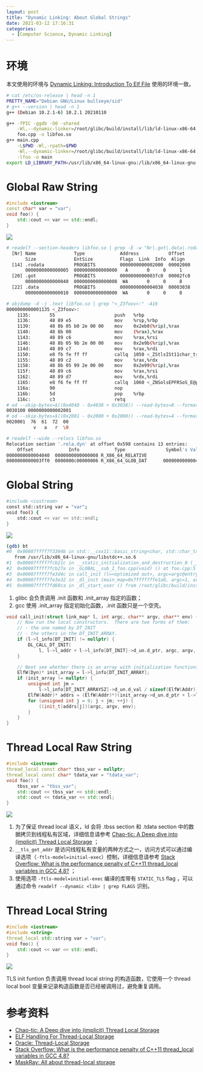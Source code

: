 ```yaml
---
layout: post
title: "Dynamic Linking: About Global Strings"
date: 2021-03-12 17:16:31
categories:
  - [Computer Science, Dynamic Linking]
---
```


# 环境

本文使用的环境与 [Dynamic Linking: Introduction To Elf File](https://clcanny.github.io/2020/11/24/dynamic-linking-introduction-to-elf-file/) 使用的环境一致。

```bash
# cat /etc/os-release | head -n 1
PRETTY_NAME="Debian GNU/Linux bullseye/sid"
# g++ --version | head -n 1
g++ (Debian 10.2.1-6) 10.2.1 20210110
```

```bash
g++ -fPIC -ggdb -O0 -shared                                                 \
    -Wl,--dynamic-linker=/root/glibc/build/install/lib/ld-linux-x86-64.so.2 \
    foo.cpp -o libfoo.so
g++ main.cpp                                                                \
    -L$PWD -Wl,-rpath=$PWD                                                  \
    -Wl,--dynamic-linker=/root/glibc/build/install/lib/ld-linux-x86-64.so.2 \
    -lfoo -o main
export LD_LIBRARY_PATH=/usr/lib/x86_64-linux-gnu:/lib/x86_64-linux-gnu
```

# Global Raw String

```cpp
#include <iostream>
const char* var = "var";
void foo() {
    std::cout << var << std::endl;
}
```

![](http://junbin-hexo-img.oss-cn-beijing.aliyuncs.com/dynamic-linking-about-global-strings/global-raw-string.png)

```bash
# readelf --section-headers libfoo.so | grep -E -w "Nr|.got|.data|.rodata" -A1 | grep -v "\-\-"
  [Nr] Name              Type             Address           Offset
       Size              EntSize          Flags  Link  Info  Align
  [14] .rodata           PROGBITS         0000000000002000  00002000
       0000000000000005  0000000000000000   A       0     0     1
  [20] .got              PROGBITS         0000000000003fc0  00002fc0
       0000000000000040  0000000000000008  WA       0     0     8
  [22] .data             PROGBITS         0000000000004038  00003038
       0000000000000010  0000000000000000  WA       0     0     8
```

```bash
# objdump -d -j .text libfoo.so | grep "<_Z3foov>:" -A16
0000000000001135 <_Z3foov>:
    1135:       55                      push   %rbp
    1136:       48 89 e5                mov    %rsp,%rbp
    1139:       48 8b 05 b0 2e 00 00    mov    0x2eb0(%rip),%rax        # 3ff0 <var@@Base-0x50>
    1140:       48 8b 00                mov    (%rax),%rax
    1143:       48 89 c6                mov    %rax,%rsi
    1146:       48 8b 05 9b 2e 00 00    mov    0x2e9b(%rip),%rax        # 3fe8 <_ZSt4cout@GLIBCXX_3.4>
    114d:       48 89 c7                mov    %rax,%rdi
    1150:       e8 fb fe ff ff          callq  1050 <_ZStlsISt11char_traitsIcEERSt13basic_ostreamIcT_ES5_PKc@plt>
    1155:       48 89 c2                mov    %rax,%rdx
    1158:       48 8b 05 99 2e 00 00    mov    0x2e99(%rip),%rax        # 3ff8 <_ZSt4endlIcSt11char_traitsIcEERSt13basic_ostreamIT_T0_ES6_@GLIBCXX_3.4>
    115f:       48 89 c6                mov    %rax,%rsi
    1162:       48 89 d7                mov    %rdx,%rdi
    1165:       e8 f6 fe ff ff          callq  1060 <_ZNSolsEPFRSoS_E@plt>
    116a:       90                      nop
    116b:       5d                      pop    %rbp
    116c:       c3                      retq
# od --skip-bytes=$((0x4040 - 0x4038 + 0x3038)) --read-bytes=8 --format=xL libfoo.so
0030100 0000000000002001
# od --skip-bytes=$((0x2001 - 0x2000 + 0x2000)) --read-bytes=4 --format=xC -c libfoo.so
0020001  76  61  72  00
          v   a   r  \0
```

```bash
# readelf --wide --relocs libfoo.so
Relocation section '.rela.dyn' at offset 0x598 contains 13 entries:
    Offset             Info             Type               Symbol's Value  Symbol's Name + Addend
0000000000004040  0000000000000008 R_X86_64_RELATIVE                         2001
0000000000003ff0  0000000c00000006 R_X86_64_GLOB_DAT      0000000000004040 var + 0
```

# Global String

```bash
#include <iostream>
const std::string var = "var";
void foo() {
    std::cout << var << std::endl;
}
```

![](http://junbin-hexo-img.oss-cn-beijing.aliyuncs.com/dynamic-linking-about-global-strings/global-string.png)

```bash
(gdb) bt
#0  0x00007ffff7f3304b in std::__cxx11::basic_string<char, std::char_traits<char>, std::allocator<char> >::basic_string(char const*, std::allocator<char> const&) ()
   from /usr/lib/x86_64-linux-gnu/libstdc++.so.6
#1  0x00007ffff7fcb21c in __static_initialization_and_destruction_0 (__initialize_p=1, __priority=65535) at foo.cpp:2
#2  0x00007ffff7fcb27a in _GLOBAL__sub_I_foo.cpp(void) () at foo.cpp:5
#3  0x00007ffff7fe3d4c in call_init (l=<optimized out>, argc=argc@entry=1, argv=argv@entry=0x7fffffffece8, env=env@entry=0x7fffffffecf8) at dl-init.c:72
#4  0x00007ffff7fe3e32 in _dl_init (main_map=0x7ffff7ffe1a0, argc=1, argv=0x7fffffffece8, env=0x7fffffffecf8) at dl-init.c:119
#5  0x00007ffff7fd60ca in _dl_start_user () from /root/glibc/build/install/lib/ld-linux-x86-64.so.2
```

1. glibc 会负责调用 \.init 函数和 \.init\_array 指定的函数；
2. gcc 使用 \.init\_array 指定初始化函数，\.init 函数只是一个空壳。

```cpp
void call_init(struct link_map* l, int argc, char** argv, char** env) {
    // Now run the local constructors.  There are two forms of them:
    // - the one named by DT_INIT
    // - the others in the DT_INIT_ARRAY.
    if (l->l_info[DT_INIT] != nullptr) {
        DL_CALL_DT_INIT(
            l, l->l_addr + l->l_info[DT_INIT]->d_un.d_ptr, argc, argv, env);
    }

    // Next see whether there is an array with initialization functions.
    ElfW(Dyn)* init_array = l->l_info[DT_INIT_ARRAY];
    if (init_array != nullptr) {
        unsigned int jm =
            l->l_info[DT_INIT_ARRAYSZ]->d_un.d_val / sizeof(ElfW(Addr));
        ElfW(Addr)* addrs = (ElfW(Addr)*)(init_array->d_un.d_ptr + l->l_addr);
        for (unsigned int j = 0; j < jm; ++j) {
            ((init_t)addrs[j])(argc, argv, env);
        }
    }
}
```

# Thread Local Raw String

```cpp
#include <iostream>
thread_local const char* tbss_var = nullptr;
thread_local const char* tdata_var = "tdata_var";
void foo() {
    tbss_var = "tbss_var";
    std::cout << tbss_var << std::endl;
    std::cout << tdata_var << std::endl;
}
```

![](http://junbin-hexo-img.oss-cn-beijing.aliyuncs.com/dynamic-linking-about-global-strings/thread-local-raw-string.png)

1. 为了保证 thread local 语义，ld 会将 \.tbss section 和 \.tdata section 中的数据拷贝到线程私有区域，详细信息请参考 [Chao-tic: A Deep dive into (implicit) Thread Local Storage](https://chao-tic.github.io/blog/2018/12/25/tls) ；
2. `__tls_get_addr` 是访问线程私有变量的两种方式之一，访问方式可以通过编译选项（`-ftls-model=initial-exec`）控制，详细信息请参考 [Stack Overflow: What is the performance penalty of C++11 thread\_local variables in GCC 4.8?](https://stackoverflow.com/questions/13106049/what-is-the-performance-penalty-of-c11-thread-local-variables-in-gcc-4-8) ；
3. 使用选项 `-ftls-model=initial-exec` 编译的库带有 `STATIC_TLS` flag ，可以通过命令 `readelf --dynamic <lib> | grep FLAGS` 识别。

# Thread Local String

```cpp
#include <iostream>
#include <string>
thread_local std::string var = "var";
void foo() {
    std::cout << var << std::endl;
}
```

![](http://junbin-hexo-img.oss-cn-beijing.aliyuncs.com/dynamic-linking-about-global-strings/thread-local-string.png)

TLS init funtion 负责调用 thread local string 的构造函数，它使用一个 thread local bool 变量来记录构造函数是否已经被调用过，避免重复调用。

# 参考资料

+ [Chao-tic: A Deep dive into (implicit) Thread Local Storage](https://chao-tic.github.io/blog/2018/12/25/tls)
+ [ELF Handling For Thread-Local Storage](https://uclibc.org/docs/tls.pdf)
+ [Oracle: Thread-Local Storage](https://docs.oracle.com/cd/E19683-01/817-3677/chapter8-1/index.html)
+ [Stack Overflow: What is the performance penalty of C++11 thread\_local variables in GCC 4.8?](https://stackoverflow.com/questions/13106049/what-is-the-performance-penalty-of-c11-thread-local-variables-in-gcc-4-8)
+ [MaskRay: All about thread-local storage](https://maskray.me/blog/2021-02-14-all-about-thread-local-storage)
